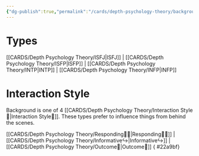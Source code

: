 ```yaml
---
{"dg-publish":true,"permalink":"/cards/depth-psychology-theory/background/","created":"2023-01-12T15:17:41.487+01:00","updated":"2023-04-23T08:55:40.410+02:00"}
---
```



# Types
[[CARDS/Depth Psychology Theory/ISFJ\|ISFJ]] | [[CARDS/Depth Psychology Theory/ISFP\|ISFP]] | [[CARDS/Depth Psychology Theory/INTP\|INTP]] | [[CARDS/Depth Psychology Theory/INFP\|INFP]]

# Interaction Style

Background is one of 4 [[CARDS/Depth Psychology Theory/Interaction Style💬\|Interaction Style💬]]. These types prefer to influence things from behind the scenes. 

[[CARDS/Depth Psychology Theory/Responding🧘‍♂️\|Responding🧘‍♂️]] | [[CARDS/Depth Psychology Theory/Informative↪️\|Informative↪️]] | [[CARDS/Depth Psychology Theory/Outcome🎯\|Outcome🎯]]
{ #22a9bf}


